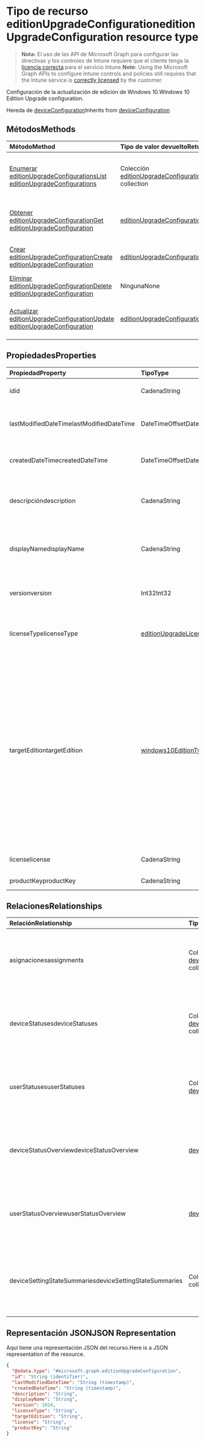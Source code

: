 # <a name="editionupgradeconfiguration-resource-type"></a><span data-ttu-id="9e639-101">Tipo de recurso editionUpgradeConfiguration</span><span class="sxs-lookup"><span data-stu-id="9e639-101">editionUpgradeConfiguration resource type</span></span>

> <span data-ttu-id="9e639-102">**Nota:** El uso de las API de Microsoft Graph para configurar las directivas y los controles de Intune requiere que el cliente tenga la [licencia correcta](https://go.microsoft.com/fwlink/?linkid=839381) para el servicio Intune.</span><span class="sxs-lookup"><span data-stu-id="9e639-102">**Note:** Using the Microsoft Graph APIs to configure Intune controls and policies still requires that the Intune service is [correctly licensed](https://go.microsoft.com/fwlink/?linkid=839381) by the customer.</span></span>

<span data-ttu-id="9e639-103">Configuración de la actualización de edición de Windows 10.</span><span class="sxs-lookup"><span data-stu-id="9e639-103">Windows 10 Edition Upgrade configuration.</span></span>

<span data-ttu-id="9e639-104">Hereda de [deviceConfiguration](../resources/intune_deviceconfig_deviceconfiguration.md)</span><span class="sxs-lookup"><span data-stu-id="9e639-104">Inherits from [deviceConfiguration](../resources/intune_deviceconfig_deviceconfiguration.md)</span></span>

## <a name="methods"></a><span data-ttu-id="9e639-105">Métodos</span><span class="sxs-lookup"><span data-stu-id="9e639-105">Methods</span></span>
|<span data-ttu-id="9e639-106">Método</span><span class="sxs-lookup"><span data-stu-id="9e639-106">Method</span></span>|<span data-ttu-id="9e639-107">Tipo de valor devuelto</span><span class="sxs-lookup"><span data-stu-id="9e639-107">Return Type</span></span>|<span data-ttu-id="9e639-108">Descripción</span><span class="sxs-lookup"><span data-stu-id="9e639-108">Description</span></span>|
|:---|:---|:---|
|[<span data-ttu-id="9e639-109">Enumerar editionUpgradeConfigurations</span><span class="sxs-lookup"><span data-stu-id="9e639-109">List editionUpgradeConfigurations</span></span>](../api/intune_deviceconfig_editionupgradeconfiguration_list.md)|<span data-ttu-id="9e639-110">Colección [editionUpgradeConfiguration](../resources/intune_deviceconfig_editionupgradeconfiguration.md)</span><span class="sxs-lookup"><span data-stu-id="9e639-110">[editionUpgradeConfiguration](../resources/intune_deviceconfig_editionupgradeconfiguration.md) collection</span></span>|<span data-ttu-id="9e639-111">Enumere las propiedades y las relaciones de los objetos [editionUpgradeConfiguration](../resources/intune_deviceconfig_editionupgradeconfiguration.md).</span><span class="sxs-lookup"><span data-stu-id="9e639-111">List properties and relationships of the [editionUpgradeConfiguration](../resources/intune_deviceconfig_editionupgradeconfiguration.md) objects.</span></span>|
|[<span data-ttu-id="9e639-112">Obtener editionUpgradeConfiguration</span><span class="sxs-lookup"><span data-stu-id="9e639-112">Get editionUpgradeConfiguration</span></span>](../api/intune_deviceconfig_editionupgradeconfiguration_get.md)|[<span data-ttu-id="9e639-113">editionUpgradeConfiguration</span><span class="sxs-lookup"><span data-stu-id="9e639-113">editionUpgradeConfiguration</span></span>](../resources/intune_deviceconfig_editionupgradeconfiguration.md)|<span data-ttu-id="9e639-114">Lea las propiedades y las relaciones del objeto [editionUpgradeConfiguration](../resources/intune_deviceconfig_editionupgradeconfiguration.md).</span><span class="sxs-lookup"><span data-stu-id="9e639-114">Read properties and relationships of the [editionUpgradeConfiguration](../resources/intune_deviceconfig_editionupgradeconfiguration.md) object.</span></span>|
|[<span data-ttu-id="9e639-115">Crear editionUpgradeConfiguration</span><span class="sxs-lookup"><span data-stu-id="9e639-115">Create editionUpgradeConfiguration</span></span>](../api/intune_deviceconfig_editionupgradeconfiguration_create.md)|[<span data-ttu-id="9e639-116">editionUpgradeConfiguration</span><span class="sxs-lookup"><span data-stu-id="9e639-116">editionUpgradeConfiguration</span></span>](../resources/intune_deviceconfig_editionupgradeconfiguration.md)|<span data-ttu-id="9e639-117">Cree un objeto [editionUpgradeConfiguration](../resources/intune_deviceconfig_editionupgradeconfiguration.md).</span><span class="sxs-lookup"><span data-stu-id="9e639-117">Create a new [editionUpgradeConfiguration](../resources/intune_deviceconfig_editionupgradeconfiguration.md) object.</span></span>|
|[<span data-ttu-id="9e639-118">Eliminar editionUpgradeConfiguration</span><span class="sxs-lookup"><span data-stu-id="9e639-118">Delete editionUpgradeConfiguration</span></span>](../api/intune_deviceconfig_editionupgradeconfiguration_delete.md)|<span data-ttu-id="9e639-119">Ninguna</span><span class="sxs-lookup"><span data-stu-id="9e639-119">None</span></span>|<span data-ttu-id="9e639-120">Elimina un [editionUpgradeConfiguration](../resources/intune_deviceconfig_editionupgradeconfiguration.md).</span><span class="sxs-lookup"><span data-stu-id="9e639-120">Deletes a [editionUpgradeConfiguration](../resources/intune_deviceconfig_editionupgradeconfiguration.md).</span></span>|
|[<span data-ttu-id="9e639-121">Actualizar editionUpgradeConfiguration</span><span class="sxs-lookup"><span data-stu-id="9e639-121">Update editionUpgradeConfiguration</span></span>](../api/intune_deviceconfig_editionupgradeconfiguration_update.md)|[<span data-ttu-id="9e639-122">editionUpgradeConfiguration</span><span class="sxs-lookup"><span data-stu-id="9e639-122">editionUpgradeConfiguration</span></span>](../resources/intune_deviceconfig_editionupgradeconfiguration.md)|<span data-ttu-id="9e639-123">Actualice las propiedades de un objeto [editionUpgradeConfiguration](../resources/intune_deviceconfig_editionupgradeconfiguration.md).</span><span class="sxs-lookup"><span data-stu-id="9e639-123">Update the properties of a [editionUpgradeConfiguration](../resources/intune_deviceconfig_editionupgradeconfiguration.md) object.</span></span>|

## <a name="properties"></a><span data-ttu-id="9e639-124">Propiedades</span><span class="sxs-lookup"><span data-stu-id="9e639-124">Properties</span></span>
|<span data-ttu-id="9e639-125">Propiedad</span><span class="sxs-lookup"><span data-stu-id="9e639-125">Property</span></span>|<span data-ttu-id="9e639-126">Tipo</span><span class="sxs-lookup"><span data-stu-id="9e639-126">Type</span></span>|<span data-ttu-id="9e639-127">Descripción</span><span class="sxs-lookup"><span data-stu-id="9e639-127">Description</span></span>|
|:---|:---|:---|
|<span data-ttu-id="9e639-128">id</span><span class="sxs-lookup"><span data-stu-id="9e639-128">id</span></span>|<span data-ttu-id="9e639-129">Cadena</span><span class="sxs-lookup"><span data-stu-id="9e639-129">String</span></span>|<span data-ttu-id="9e639-130">Clave de la entidad.</span><span class="sxs-lookup"><span data-stu-id="9e639-130">Key of the entity.</span></span> <span data-ttu-id="9e639-131">Heredado de [deviceConfiguration](../resources/intune_deviceconfig_deviceconfiguration.md)</span><span class="sxs-lookup"><span data-stu-id="9e639-131">Inherited from [deviceConfiguration](../resources/intune_deviceconfig_deviceconfiguration.md)</span></span>|
|<span data-ttu-id="9e639-132">lastModifiedDateTime</span><span class="sxs-lookup"><span data-stu-id="9e639-132">lastModifiedDateTime</span></span>|<span data-ttu-id="9e639-133">DateTimeOffset</span><span class="sxs-lookup"><span data-stu-id="9e639-133">DateTimeOffset</span></span>|<span data-ttu-id="9e639-134">Fecha y hora en la que se modificó el objeto por última vez.</span><span class="sxs-lookup"><span data-stu-id="9e639-134">DateTime the object was last modified.</span></span> <span data-ttu-id="9e639-135">Heredado de [deviceConfiguration](../resources/intune_deviceconfig_deviceconfiguration.md)</span><span class="sxs-lookup"><span data-stu-id="9e639-135">Inherited from [deviceConfiguration](../resources/intune_deviceconfig_deviceconfiguration.md)</span></span>|
|<span data-ttu-id="9e639-136">createdDateTime</span><span class="sxs-lookup"><span data-stu-id="9e639-136">createdDateTime</span></span>|<span data-ttu-id="9e639-137">DateTimeOffset</span><span class="sxs-lookup"><span data-stu-id="9e639-137">DateTimeOffset</span></span>|<span data-ttu-id="9e639-138">Fecha y hora en la que se creó el objeto.</span><span class="sxs-lookup"><span data-stu-id="9e639-138">DateTime the object was created.</span></span> <span data-ttu-id="9e639-139">Heredado de [deviceConfiguration](../resources/intune_deviceconfig_deviceconfiguration.md)</span><span class="sxs-lookup"><span data-stu-id="9e639-139">Inherited from [deviceConfiguration](../resources/intune_deviceconfig_deviceconfiguration.md)</span></span>|
|<span data-ttu-id="9e639-140">descripción</span><span class="sxs-lookup"><span data-stu-id="9e639-140">description</span></span>|<span data-ttu-id="9e639-141">Cadena</span><span class="sxs-lookup"><span data-stu-id="9e639-141">String</span></span>|<span data-ttu-id="9e639-142">Descripción proporcionada por el administrador de la configuración del dispositivo.</span><span class="sxs-lookup"><span data-stu-id="9e639-142">Admin provided description of the Device Configuration.</span></span> <span data-ttu-id="9e639-143">Heredado de [deviceConfiguration](../resources/intune_deviceconfig_deviceconfiguration.md)</span><span class="sxs-lookup"><span data-stu-id="9e639-143">Inherited from [deviceConfiguration](../resources/intune_deviceconfig_deviceconfiguration.md)</span></span>|
|<span data-ttu-id="9e639-144">displayName</span><span class="sxs-lookup"><span data-stu-id="9e639-144">displayName</span></span>|<span data-ttu-id="9e639-145">Cadena</span><span class="sxs-lookup"><span data-stu-id="9e639-145">String</span></span>|<span data-ttu-id="9e639-146">Nombre proporcionado por el administrador de la configuración del dispositivo.</span><span class="sxs-lookup"><span data-stu-id="9e639-146">Admin provided name of the device configuration.</span></span> <span data-ttu-id="9e639-147">Heredado de [deviceConfiguration](../resources/intune_deviceconfig_deviceconfiguration.md)</span><span class="sxs-lookup"><span data-stu-id="9e639-147">Inherited from [deviceConfiguration](../resources/intune_deviceconfig_deviceconfiguration.md)</span></span>|
|<span data-ttu-id="9e639-148">version</span><span class="sxs-lookup"><span data-stu-id="9e639-148">version</span></span>|<span data-ttu-id="9e639-149">Int32</span><span class="sxs-lookup"><span data-stu-id="9e639-149">Int32</span></span>|<span data-ttu-id="9e639-150">Versión de la configuración del dispositivo.</span><span class="sxs-lookup"><span data-stu-id="9e639-150">Version of the device configuration.</span></span> <span data-ttu-id="9e639-151">Heredado de [deviceConfiguration](../resources/intune_deviceconfig_deviceconfiguration.md)</span><span class="sxs-lookup"><span data-stu-id="9e639-151">Inherited from [deviceConfiguration](../resources/intune_deviceconfig_deviceconfiguration.md)</span></span>|
|<span data-ttu-id="9e639-152">licenseType</span><span class="sxs-lookup"><span data-stu-id="9e639-152">licenseType</span></span>|[<span data-ttu-id="9e639-153">editionUpgradeLicenseType</span><span class="sxs-lookup"><span data-stu-id="9e639-153">editionUpgradeLicenseType</span></span>](../resources/intune_deviceconfig_editionupgradelicensetype.md)|<span data-ttu-id="9e639-p107">Tipo de licencia de actualización de la edición. Los valores posibles son: `productKey`, `licenseFile`.</span><span class="sxs-lookup"><span data-stu-id="9e639-p107">Edition Upgrade License Type. The possible values are: `productKey`, `licenseFile`.</span></span>|
|<span data-ttu-id="9e639-156">targetEdition</span><span class="sxs-lookup"><span data-stu-id="9e639-156">targetEdition</span></span>|[<span data-ttu-id="9e639-157">windows10EditionType</span><span class="sxs-lookup"><span data-stu-id="9e639-157">windows10EditionType</span></span>](../resources/intune_deviceconfig_windows10editiontype.md)|<span data-ttu-id="9e639-p108">Edición de destino para la actualización de edición. Los valores posibles son: `windows10Enterprise`, `windows10EnterpriseN`, `windows10Education`, `windows10EducationN`, `windows10MobileEnterprise`, `windows10HolographicEnterprise`, `windows10Professional`, `windows10ProfessionalN`, `windows10ProfessionalEducation`, `windows10ProfessionalEducationN`, `windows10ProfessionalWorkstation`, `windows10ProfessionalWorkstationN`.</span><span class="sxs-lookup"><span data-stu-id="9e639-p108">Edition Upgrade Target Edition. The possible values are: `windows10Enterprise`, `windows10EnterpriseN`, `windows10Education`, `windows10EducationN`, `windows10MobileEnterprise`, `windows10HolographicEnterprise`, `windows10Professional`, `windows10ProfessionalN`, `windows10ProfessionalEducation`, `windows10ProfessionalEducationN`, `windows10ProfessionalWorkstation`, `windows10ProfessionalWorkstationN`.</span></span>|
|<span data-ttu-id="9e639-160">license</span><span class="sxs-lookup"><span data-stu-id="9e639-160">license</span></span>|<span data-ttu-id="9e639-161">Cadena</span><span class="sxs-lookup"><span data-stu-id="9e639-161">String</span></span>|<span data-ttu-id="9e639-162">Contenido de archivo de actualización de edición.</span><span class="sxs-lookup"><span data-stu-id="9e639-162">Edition Upgrade License File Content.</span></span>|
|<span data-ttu-id="9e639-163">productKey</span><span class="sxs-lookup"><span data-stu-id="9e639-163">productKey</span></span>|<span data-ttu-id="9e639-164">Cadena</span><span class="sxs-lookup"><span data-stu-id="9e639-164">String</span></span>|<span data-ttu-id="9e639-165">Clave de producto de actualización de edición.</span><span class="sxs-lookup"><span data-stu-id="9e639-165">Edition Upgrade Product Key.</span></span>|

## <a name="relationships"></a><span data-ttu-id="9e639-166">Relaciones</span><span class="sxs-lookup"><span data-stu-id="9e639-166">Relationships</span></span>
|<span data-ttu-id="9e639-167">Relación</span><span class="sxs-lookup"><span data-stu-id="9e639-167">Relationship</span></span>|<span data-ttu-id="9e639-168">Tipo</span><span class="sxs-lookup"><span data-stu-id="9e639-168">Type</span></span>|<span data-ttu-id="9e639-169">Descripción</span><span class="sxs-lookup"><span data-stu-id="9e639-169">Description</span></span>|
|:---|:---|:---|
|<span data-ttu-id="9e639-170">asignaciones</span><span class="sxs-lookup"><span data-stu-id="9e639-170">assignments</span></span>|<span data-ttu-id="9e639-171">Colección [deviceConfigurationAssignment](../resources/intune_deviceconfig_deviceconfigurationassignment.md)</span><span class="sxs-lookup"><span data-stu-id="9e639-171">[deviceConfigurationAssignment](../resources/intune_deviceconfig_deviceconfigurationassignment.md) collection</span></span>|<span data-ttu-id="9e639-172">La lista de tareas para el perfil de configuración del dispositivo.</span><span class="sxs-lookup"><span data-stu-id="9e639-172">The list of assignments for the device configuration profile.</span></span> <span data-ttu-id="9e639-173">Heredado de [deviceConfiguration](../resources/intune_deviceconfig_deviceconfiguration.md)</span><span class="sxs-lookup"><span data-stu-id="9e639-173">Inherited from [deviceConfiguration](../resources/intune_deviceconfig_deviceconfiguration.md)</span></span>|
|<span data-ttu-id="9e639-174">deviceStatuses</span><span class="sxs-lookup"><span data-stu-id="9e639-174">deviceStatuses</span></span>|<span data-ttu-id="9e639-175">Colección [deviceConfigurationDeviceStatus](../resources/intune_deviceconfig_deviceconfigurationdevicestatus.md)</span><span class="sxs-lookup"><span data-stu-id="9e639-175">[deviceConfigurationDeviceStatus](../resources/intune_deviceconfig_deviceconfigurationdevicestatus.md) collection</span></span>|<span data-ttu-id="9e639-176">Estado de instalación de configuración del dispositivo por dispositivo.</span><span class="sxs-lookup"><span data-stu-id="9e639-176">Device configuration installation status by device.</span></span> <span data-ttu-id="9e639-177">Heredado de [deviceConfiguration](../resources/intune_deviceconfig_deviceconfiguration.md)</span><span class="sxs-lookup"><span data-stu-id="9e639-177">Inherited from [deviceConfiguration](../resources/intune_deviceconfig_deviceconfiguration.md)</span></span>|
|<span data-ttu-id="9e639-178">userStatuses</span><span class="sxs-lookup"><span data-stu-id="9e639-178">userStatuses</span></span>|<span data-ttu-id="9e639-179">Colección [deviceConfigurationUserStatus](../resources/intune_deviceconfig_deviceconfigurationuserstatus.md)</span><span class="sxs-lookup"><span data-stu-id="9e639-179">[deviceConfigurationUserStatus](../resources/intune_deviceconfig_deviceconfigurationuserstatus.md) collection</span></span>|<span data-ttu-id="9e639-180">Estado de instalación de la configuración del dispositivo por usuario.</span><span class="sxs-lookup"><span data-stu-id="9e639-180">Device configuration installation status by device.</span></span> <span data-ttu-id="9e639-181">Heredado de [deviceConfiguration](../resources/intune_deviceconfig_deviceconfiguration.md)</span><span class="sxs-lookup"><span data-stu-id="9e639-181">Inherited from [deviceConfiguration](../resources/intune_deviceconfig_deviceconfiguration.md)</span></span>|
|<span data-ttu-id="9e639-182">deviceStatusOverview</span><span class="sxs-lookup"><span data-stu-id="9e639-182">deviceStatusOverview</span></span>|[<span data-ttu-id="9e639-183">deviceConfigurationDeviceOverview</span><span class="sxs-lookup"><span data-stu-id="9e639-183">deviceConfigurationDeviceOverview</span></span>](../resources/intune_deviceconfig_deviceconfigurationdeviceoverview.md)|<span data-ttu-id="9e639-184">Información general sobre el estado de dispositivos de la configuración de dispositivo. Heredado de [deviceConfiguration](../resources/intune_deviceconfig_deviceconfiguration.md)</span><span class="sxs-lookup"><span data-stu-id="9e639-184">Device Configuration devices status overview Inherited from [deviceConfiguration](../resources/intune_deviceconfig_deviceconfiguration.md)</span></span>|
|<span data-ttu-id="9e639-185">userStatusOverview</span><span class="sxs-lookup"><span data-stu-id="9e639-185">userStatusOverview</span></span>|[<span data-ttu-id="9e639-186">deviceConfigurationUserOverview</span><span class="sxs-lookup"><span data-stu-id="9e639-186">deviceConfigurationUserOverview</span></span>](../resources/intune_deviceconfig_deviceconfigurationuseroverview.md)|<span data-ttu-id="9e639-187">Información general sobre el estado de usuarios de la configuración de dispositivo. Heredado de [deviceConfiguration](../resources/intune_deviceconfig_deviceconfiguration.md)</span><span class="sxs-lookup"><span data-stu-id="9e639-187">Device Configuration users status overview Inherited from [deviceConfiguration](../resources/intune_deviceconfig_deviceconfiguration.md)</span></span>|
|<span data-ttu-id="9e639-188">deviceSettingStateSummaries</span><span class="sxs-lookup"><span data-stu-id="9e639-188">deviceSettingStateSummaries</span></span>|<span data-ttu-id="9e639-189">Colección [settingStateDeviceSummary](../resources/intune_deviceconfig_settingstatedevicesummary.md)</span><span class="sxs-lookup"><span data-stu-id="9e639-189">[settingStateDeviceSummary](../resources/intune_deviceconfig_settingstatedevicesummary.md) collection</span></span>|<span data-ttu-id="9e639-190">Resumen de dispositivo sobre el estado de configuración de la configuración de dispositivo. Heredado de [deviceConfiguration](../resources/intune_deviceconfig_deviceconfiguration.md)</span><span class="sxs-lookup"><span data-stu-id="9e639-190">Device Configuration Setting State Device Summary Inherited from [deviceConfiguration](../resources/intune_deviceconfig_deviceconfiguration.md)</span></span>|

## <a name="json-representation"></a><span data-ttu-id="9e639-191">Representación JSON</span><span class="sxs-lookup"><span data-stu-id="9e639-191">JSON Representation</span></span>
<span data-ttu-id="9e639-192">Aquí tiene una representación JSON del recurso.</span><span class="sxs-lookup"><span data-stu-id="9e639-192">Here is a JSON representation of the resource.</span></span>
<!--{
  "blockType": "resource",
  "baseType": "microsoft.graph.deviceConfiguration",
  "keyProperty": "id",
  "@odata.type": "microsoft.graph.editionUpgradeConfiguration"
}-->
``` json
{
  "@odata.type": "#microsoft.graph.editionUpgradeConfiguration",
  "id": "String (identifier)",
  "lastModifiedDateTime": "String (timestamp)",
  "createdDateTime": "String (timestamp)",
  "description": "String",
  "displayName": "String",
  "version": 1024,
  "licenseType": "String",
  "targetEdition": "String",
  "license": "String",
  "productKey": "String"
}
```








